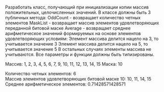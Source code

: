 Разработать класс, получающий при инициализации копии массив положительных, целочисленных значений.
В классе должны быть 3 публичных метода: 
OddCount - возвращает количество четных элементов
MaskList - возвращает массив элементов удовлетворяющих переданной битовой маске 
Average - возвращает среднее арифметическое значений формируемых на основе элементов удовлетворяющих условиям:
Элемент массива делится нацело на 3, то учитывается значение 3 
Элемент массива делится нацело на 5, то учитывается значение 5
В остальных случаях элементы массива не учитываются. 
Все параметры и функции должны быть типизированы.

Массив: 1, 2, 3, 4, 5, 6, 7, 9, 10, 11, 12, 13, 14, 15
Маска: 10

Количество четных элементов: 6<br>
Массив элементов удовлетворяющих битовой маске 10: 10, 11, 14, 15
Среднее арифметическое элементов: 0.71428571428571
